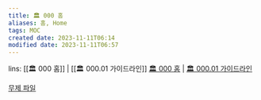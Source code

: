 ```yaml
---
title: 🏛️ 000 홈
aliases: 홈, Home
tags: MOC
created date: 2023-11-11T06:14
modified date: 2023-11-11T06:57
---
```

lins: [[🏛️ 000 홈]] | [[🏛️ 000.01 가이드라인]]
[🏛️ 000 홈](🏛️%20000%20홈.md) | [🏛️ 000.01 가이드라인](🏛️%20000.01%20가이드라인.md)

[무제 파일](00.%20Inbox/무제%20파일.md)
